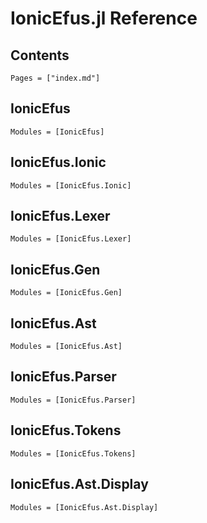 # IonicEfus.jl Reference

## Contents

```@contents
Pages = ["index.md"]
```

## IonicEfus

```@autodocs
Modules = [IonicEfus]
```

## IonicEfus.Ionic

```@autodocs
Modules = [IonicEfus.Ionic]
```

## IonicEfus.Lexer

```@autodocs
Modules = [IonicEfus.Lexer]
```

## IonicEfus.Gen

```@autodocs
Modules = [IonicEfus.Gen]
```

## IonicEfus.Ast

```@autodocs
Modules = [IonicEfus.Ast]
```

## IonicEfus.Parser

```@autodocs
Modules = [IonicEfus.Parser]
```

## IonicEfus.Tokens

```@autodocs
Modules = [IonicEfus.Tokens]
```

## IonicEfus.Ast.Display

```@autodocs
Modules = [IonicEfus.Ast.Display]
```
